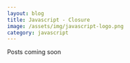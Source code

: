 ```yaml
---
layout: blog
title: Javascript - Closure
image: /assets/img/javascript-logo.png
category: javascript
---
```



<article>
	<p>Posts coming soon</p>
</article>